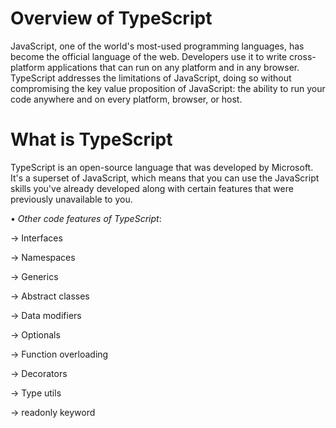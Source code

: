 
# Overview of TypeScript
JavaScript, one of the world's most-used programming languages, has become the official language of the web. Developers use it to write cross-platform applications that can run on any platform and in any browser.
TypeScript addresses the limitations of JavaScript, doing so without compromising the key value proposition of JavaScript: the ability to run your code anywhere and on every platform, browser, or host.


# What is TypeScript
TypeScript is an open-source language that was developed by Microsoft. It's a superset of JavaScript, which means that you can use the JavaScript skills you've already developed along with certain features that were previously unavailable to you.



• *Other code features of TypeScript*:

→ Interfaces

→ Namespaces

→ Generics

→ Abstract classes

→ Data modifiers

→ Optionals

→ Function overloading

→ Decorators

→ Type utils

→ readonly keyword